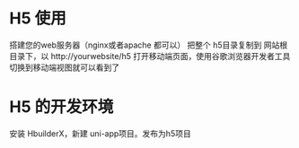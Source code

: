 # H5 使用
搭建您的web服务器（nginx或者apache 都可以）
把整个 h5目录复制到 网站根目录下，以 http://yourwebsite/h5 打开移动端页面，使用谷歌浏览器开发者工具切换到移动端视图就可以看到了

# H5 的开发环境
安装 HbuilderX，新建 uni-app项目。发布为h5项目


